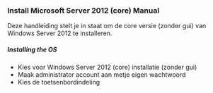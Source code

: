 ### Install Microsoft Server 2012 (core) Manual

Deze handleiding stelt je in staat om de core versie (zonder gui) van Windows Server 2012 te installeren.

##### Installing the OS
* Kies voor Windows Server 2012 (core) installatie (zonder gui)
* Maak administrator account aan metje eigen wachtwoord
* Kies de toetsenbordindeling
